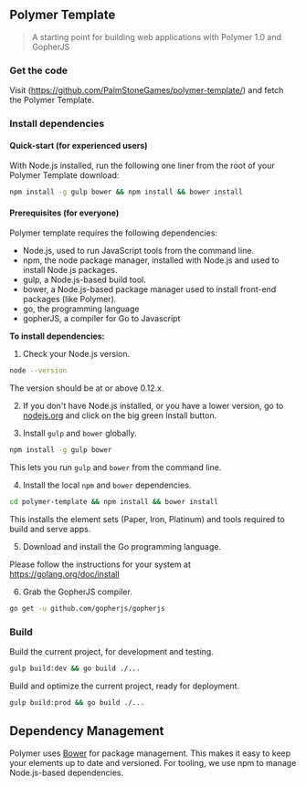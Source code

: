 ## Polymer Template

> A starting point for building web applications with Polymer 1.0 and GopherJS

### Get the code

Visit (https://github.com/PalmStoneGames/polymer-template/) and fetch the Polymer Template.

### Install dependencies

#### Quick-start (for experienced users)

With Node.js installed, run the following one liner from the root of your Polymer Template download:

```sh
npm install -g gulp bower && npm install && bower install
```

#### Prerequisites (for everyone)

Polymer template requires the following dependencies:

- Node.js, used to run JavaScript tools from the command line.
- npm, the node package manager, installed with Node.js and used to install Node.js packages.
- gulp, a Node.js-based build tool.
- bower, a Node.js-based package manager used to install front-end packages (like Polymer).
- go, the programming language
- gopherJS, a compiler for Go to Javascript

**To install dependencies:**

1)  Check your Node.js version.

```sh
node --version
```

The version should be at or above 0.12.x.

2)  If you don't have Node.js installed, or you have a lower version, go to [nodejs.org](https://nodejs.org) and click on the big green Install button.

3)  Install `gulp` and `bower` globally.

```sh
npm install -g gulp bower
```

This lets you run `gulp` and `bower` from the command line.

4)  Install the local `npm` and `bower` dependencies.

```sh
cd polymer-template && npm install && bower install
```

This installs the element sets (Paper, Iron, Platinum) and tools required to build and serve apps.

5)  Download and install the Go programming language.

Please follow the instructions for your system at https://golang.org/doc/install

6)  Grab the GopherJS compiler.

```sh
go get -u github.com/gopherjs/gopherjs
```

### Build

Build the current project, for development and testing.

```sh
gulp build:dev && go build ./...
```

Build and optimize the current project, ready for deployment.

```sh
gulp build:prod && go build ./...
```

## Dependency Management

Polymer uses [Bower](http://bower.io) for package management. This makes it easy to keep your elements up to date and versioned. For tooling, we use npm to manage Node.js-based dependencies.